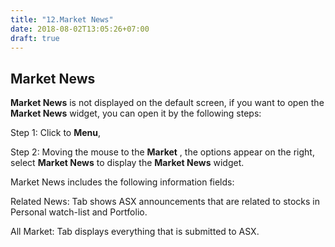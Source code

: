 ```yaml
---
title: "12.Market News"
date: 2018-08-02T13:05:26+07:00
draft: true
---
```


## Market News

**Market News** is not displayed on the default screen, if you want to open the **Market News** widget, you can open it by the following steps:

Step 1: Click to **Menu**,

Step 2: Moving the mouse to the **Market** , the options appear on the right, select **Market News** to display the **Market News** widget.

Market News includes the following information fields:

Related News: Tab shows ASX announcements that are related to stocks in Personal watch-list and Portfolio.

All Market: Tab displays everything that is submitted to ASX.
